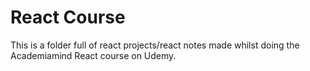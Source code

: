 # React Course 

This is a folder full of react projects/react notes made whilst doing the Academiamind React course on Udemy. 
